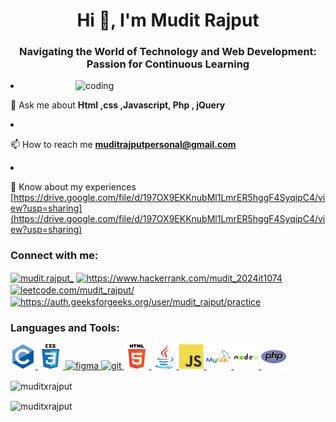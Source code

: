 
<h1 align="center">Hi 👋, I'm Mudit Rajput</h1>
<h3 align="center">Navigating the World of Technology and Web Development: Passion for Continuous Learning</h3>
<img align = "right" alt ="coding" width ="400" src ="https://camo.githubusercontent.com/683e2187241c641430216c864ce93fc5a0e0dfb232c5a01d1c54b54d63aa8cb2/68747470733a2f2f63646e2e6472696262626c652e636f6d2f75736572732f313136323037372f73637265656e73686f74732f333834383931342f70726f6772616d6d65722e676966";
- 🌱 I’m currently learning **Php, Javascript**

- 💬 Ask me about **Html ,css ,Javascript, Php , jQuery**

- 📫 How to reach me **muditrajputpersonal@gmail.com**

- 📄 Know about my experiences [https://drive.google.com/file/d/197OX9EKKnubMl1LmrER5hggF4SyqipC4/view?usp=sharing](https://drive.google.com/file/d/197OX9EKKnubMl1LmrER5hggF4SyqipC4/view?usp=sharing)

<h3 align="left">Connect with me:</h3>
<p align="left">
<a href="https://instagram.com/mudit.rajput_" target="blank"><img align="center" src="https://raw.githubusercontent.com/rahuldkjain/github-profile-readme-generator/master/src/images/icons/Social/instagram.svg" alt="mudit.rajput_" height="30" width="40" /></a>
<a href="https://www.hackerrank.com/https://www.hackerrank.com/mudit_2024it1074" target="blank"><img align="center" src="https://raw.githubusercontent.com/rahuldkjain/github-profile-readme-generator/master/src/images/icons/Social/hackerrank.svg" alt="https://www.hackerrank.com/mudit_2024it1074" height="30" width="40" /></a>
<a href="https://www.leetcode.com/leetcode.com/mudit_rajput/" target="blank"><img align="center" src="https://raw.githubusercontent.com/rahuldkjain/github-profile-readme-generator/master/src/images/icons/Social/leet-code.svg" alt="leetcode.com/mudit_rajput/" height="30" width="40" /></a>
<a href="https://auth.geeksforgeeks.org/user/https://auth.geeksforgeeks.org/user/mudit_rajput/practice" target="blank"><img align="center" src="https://raw.githubusercontent.com/rahuldkjain/github-profile-readme-generator/master/src/images/icons/Social/geeks-for-geeks.svg" alt="https://auth.geeksforgeeks.org/user/mudit_rajput/practice" height="30" width="40" /></a>
</p>

<h3 align="left">Languages and Tools:</h3>
<p align="left"> <a href="https://www.cprogramming.com/" target="_blank" rel="noreferrer"> <img src="https://raw.githubusercontent.com/devicons/devicon/master/icons/c/c-original.svg" alt="c" width="40" height="40"/> </a> <a href="https://www.w3schools.com/css/" target="_blank" rel="noreferrer"> <img src="https://raw.githubusercontent.com/devicons/devicon/master/icons/css3/css3-original-wordmark.svg" alt="css3" width="40" height="40"/> </a> <a href="https://www.figma.com/" target="_blank" rel="noreferrer"> <img src="https://www.vectorlogo.zone/logos/figma/figma-icon.svg" alt="figma" width="40" height="40"/> </a> <a href="https://git-scm.com/" target="_blank" rel="noreferrer"> <img src="https://www.vectorlogo.zone/logos/git-scm/git-scm-icon.svg" alt="git" width="40" height="40"/> </a> <a href="https://www.w3.org/html/" target="_blank" rel="noreferrer"> <img src="https://raw.githubusercontent.com/devicons/devicon/master/icons/html5/html5-original-wordmark.svg" alt="html5" width="40" height="40"/> </a> <a href="https://www.java.com" target="_blank" rel="noreferrer"> <img src="https://raw.githubusercontent.com/devicons/devicon/master/icons/java/java-original.svg" alt="java" width="40" height="40"/> </a> <a href="https://developer.mozilla.org/en-US/docs/Web/JavaScript" target="_blank" rel="noreferrer"> <img src="https://raw.githubusercontent.com/devicons/devicon/master/icons/javascript/javascript-original.svg" alt="javascript" width="40" height="40"/> </a> <a href="https://www.mysql.com/" target="_blank" rel="noreferrer"> <img src="https://raw.githubusercontent.com/devicons/devicon/master/icons/mysql/mysql-original-wordmark.svg" alt="mysql" width="40" height="40"/> </a> <a href="https://nodejs.org" target="_blank" rel="noreferrer"> <img src="https://raw.githubusercontent.com/devicons/devicon/master/icons/nodejs/nodejs-original-wordmark.svg" alt="nodejs" width="40" height="40"/> </a> <a href="https://www.php.net" target="_blank" rel="noreferrer"> <img src="https://raw.githubusercontent.com/devicons/devicon/master/icons/php/php-original.svg" alt="php" width="40" height="40"/> </a> </p>

<p><img align="center" src="https://github-readme-stats.vercel.app/api/top-langs?username=muditxrajput&show_icons=true&locale=en&layout=compact" alt="muditxrajput" /></p>

<p><img align="center" src="https://github-readme-streak-stats.herokuapp.com/?user=muditxrajput&" alt="muditxrajput" /></p>
